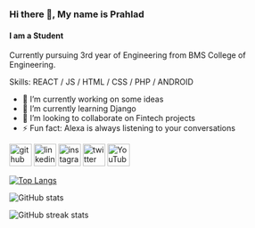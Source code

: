 ### Hi there 👋, My name is Prahlad
#### I am a Student
Currently pursuing 3rd year of Engineering from BMS College of Engineering. 

Skills: REACT / JS / HTML / CSS / PHP / ANDROID 

- 🔭 I’m currently working on some ideas 
- 🌱 I’m currently learning Django 
- 👯 I’m looking to collaborate on Fintech projects 
- ⚡ Fun fact: Alexa is always listening to your conversations 


[<img src='https://cdn.jsdelivr.net/npm/simple-icons@3.0.1/icons/github.svg' alt='github' height='40'>](https://github.com/pnayak1501)  [<img src='https://cdn.jsdelivr.net/npm/simple-icons@3.0.1/icons/linkedin.svg' alt='linkedin' height='40'>](https://www.linkedin.com/in/prahlad-nayak-25904110b/)   [<img src='https://cdn.jsdelivr.net/npm/simple-icons@3.0.1/icons/instagram.svg' alt='instagram' height='40'>](https://www.instagram.com/prahlad_nayak/)  [<img src='https://cdn.jsdelivr.net/npm/simple-icons@3.0.1/icons/twitter.svg' alt='twitter' height='40'>](https://twitter.com/pnayak1501)  [<img src='https://cdn.jsdelivr.net/npm/simple-icons@3.0.1/icons/youtube.svg' alt='YouTube' height='40'>](https://www.youtube.com/channel/UC_juZ4B9ocO1QsfK6Pwdhpg)  

[![Top Langs](https://github-readme-stats.vercel.app/api/top-langs/?username=pnayak1501)](https://github.com/anuraghazra/github-readme-stats)

![GitHub stats](https://github-readme-stats.vercel.app/api?username=pnayak1501&show_icons=true)  

![GitHub streak stats](https://github-readme-streak-stats.herokuapp.com/?user=pnayak1501)  

